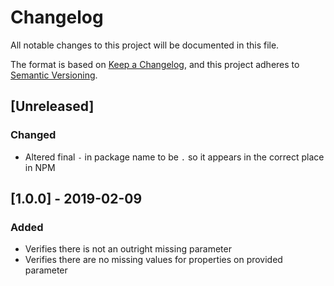 # Changelog
All notable changes to this project will be documented in this file.

The format is based on [Keep a Changelog](https://keepachangelog.com/en/1.0.0/),
and this project adheres to [Semantic Versioning](https://semver.org/spec/v2.0.0.html).

## [Unreleased]
### Changed
- Altered final `-` in package name to be `.` so it appears in the correct place in NPM

## [1.0.0] - 2019-02-09
### Added
- Verifies there is not an outright missing parameter
- Verifies there are no missing values for properties on provided parameter
